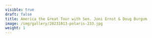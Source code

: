 ```yaml
---
visible: true
draft: false
title: America the Great Tour with Sen. Joni Ernst & Doug Burgum
image: /img/gallery/20231013-polaris-233.jpg
weight: 1
---
```

